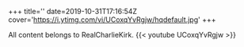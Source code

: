 +++
title=''
date=2019-10-31T17:16:54Z
cover='https://i.ytimg.com/vi/UCoxqYvRgjw/hqdefault.jpg'
+++

All content belongs to RealCharlieKirk.
{{< youtube UCoxqYvRgjw >}}
